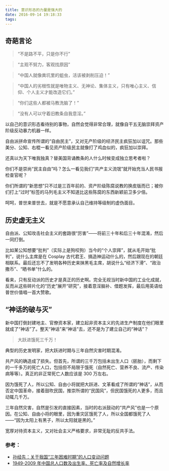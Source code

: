 ```yaml
---
title: 意识形态的力量是强大的
date: 2016-09-14 19:18:33
tags:
---
```


## 奇葩言论

> “不是路不平，只是你不行”

> “主观不努力，客观找原因”

> “中国人就像粪坑里的蛆虫，活该被剥削压迫！”

> “中国人的劣根性就是唯物主义、无神论、集体主义，只有唯心主义、信仰、个人主义才能改造它们。”

> “你们这些人都被马教洗脑了！”

> “没有人可以守着旧教条自我意淫。”

以自己的意识形态看待别的事物，自然会觉得非常合理，就像自干五无脑崇拜资产阶级反动暴力机器一样。

自由派拼命宣传所谓的“自由民主”，又对无产阶级的经济民主疯狂加以诅咒。那些美分、公知、右棍一看见资产阶级民主就像打了鸡血似的，疯狂加以崇拜。

还真以为天下唯我独真？替美国背诵教条的人什么时候变成独立思考者啦？

你们不是崇尚“民主自由”吗？怎么一看见我们“共产主义流氓”就开始充当人民书报检查官呢？

你们所谓的“新思想”只不过是三百年前的、资产阶级陈腐说教的换皮版而已；被你们打上“过时”标签的马列毛主义不知道比这些陈腐的东西新颖前卫多少倍。

呵呵，普世来普世去，就是不愿意承认自己维持等级制的虚伪面目。

## 历史虚无主义

自由派、公知攻击社会主义的套路很“厉害”——将前三十年和后三十年混淆，然后一同打倒。

比如某公知想要“批判”（实际上是狗咬狗）当今的“个人崇拜”，就从毛开始“批判”，说什么主席是在 Cosplay 古代君王、搞造神运动什么的，然后跟现在的朝廷相联系。最后还忘不了发明各种历史来抹黑毛主席，胡说什么“经济下滑”、“政治撒币”、“晒书单”什么的。

看来，只有反动派的历史才是真正的历史啊。完全无视当时新中国的工业化成就，反而从这些碎片化的“历史”展开“研究”，接着意淫脑补、借题发挥，最后用英语给普世价值唱一首大赞歌。

## “神话的破与灭”

新中国打倒封建地主、官僚资本家，建立起非资本主义的先进生产制度在他们眼里就成了“神话”了。整天“神话”来“神话”去，还不是为了建立自己的“神话”？

> 大跃进饿死三千万！

典型的历史发明家，把大跃进时期与三年自然灾害时期混淆。

共产风的确造成了损失。但首先，所谓的三千万包括未出生人口（胚胎），而剩下的一千多万的死亡人口，包括但不局限于饿死（自然死亡、营养不良、流产、传染病等等）。真正的非正常死亡人数应该是 300 万左右。

因为饿死了人，所以公知、自由小将就把大跃进、文革看成了所谓的“神话”，从而否定中国革命，接着鼓吹民国，推崇所谓的“民国风”，但民国饿死的人更多，而且动辄几千万。

三年自然灾害，自然是引发的直接因素，当时的右派鼓动的“共产风”也是一个原因。在公知、自由小将的眼里，因为重灾区饿死了人，所以全国都饿死了人——“因为太阳上有黑子，所以太阳就是黑的。”

宽厚对待资本主义，又对社会主义严格要求，非常无耻的反共手法。

### 参考：

* [孙经先：关于我国“三年困难时期”的人口变动问题](http://www.360doc.com/content/12/1111/21/4295303_247278866.shtml)
* [1949-2009 年中国总人口数及出生率、死亡率及自然增长率](http://image59.360doc.com/DownloadImg/2013/03/2023/31078348_1.jpg)

